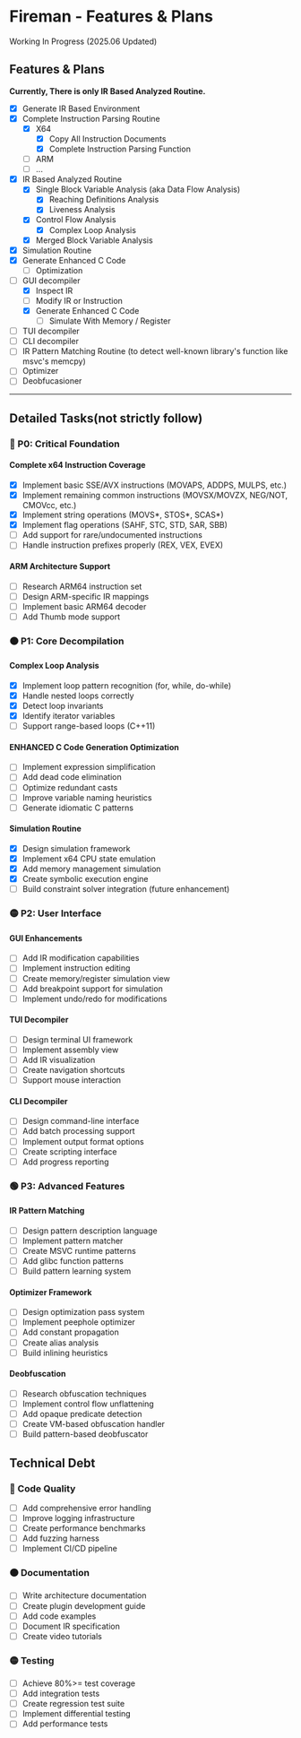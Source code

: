 # Fireman - Features & Plans

Working In Progress (2025.06 Updated)

## Features & Plans

**Currently, There is only IR Based Analyzed Routine.**

- [x] Generate IR Based Environment
- [X] Complete Instruction Parsing Routine
    - [X] X64
        - [X] Copy All Instruction Documents
        - [X] Complete Instruction Parsing Function
    - [ ] ARM
    - [ ] ...
- [X] IR Based Analyzed Routine
    - [X] Single Block Variable Analysis (aka Data Flow Analysis)
        - [X] Reaching Definitions Analysis
        - [X] Liveness Analysis
    - [X] Control Flow Analysis
        - [X] Complex Loop Analysis
    - [X] Merged Block Variable Analysis
- [X] Simulation Routine
- [X] Generate Enhanced C Code
    - [ ] Optimization
- [ ] GUI decompiler
    - [X] Inspect IR
    - [ ] Modify IR or Instruction
    - [X] Generate Enhanced C Code
        - [ ] Simulate With Memory / Register
- [ ] TUI decompiler
- [ ] CLI decompiler
- [ ] IR Pattern Matching Routine (to detect well-known library's function like msvc's memcpy)
- [ ] Optimizer
- [ ] Deobfucasioner

---

## Detailed Tasks(not strictly follow)
### 🔴 P0: Critical Foundation

#### Complete x64 Instruction Coverage

- [x] Implement basic SSE/AVX instructions (MOVAPS, ADDPS, MULPS, etc.)
- [x] Implement remaining common instructions (MOVSX/MOVZX, NEG/NOT, CMOVcc, etc.)
- [x] Implement string operations (MOVS*, STOS*, SCAS*)
- [x] Implement flag operations (SAHF, STC, STD, SAR, SBB)
- [ ] Add support for rare/undocumented instructions
- [ ] Handle instruction prefixes properly (REX, VEX, EVEX)

#### ARM Architecture Support
- [ ] Research ARM64 instruction set
- [ ] Design ARM-specific IR mappings
- [ ] Implement basic ARM64 decoder
- [ ] Add Thumb mode support

### 🟠 P1: Core Decompilation

#### Complex Loop Analysis
- [x] Implement loop pattern recognition (for, while, do-while)
- [x] Handle nested loops correctly
- [x] Detect loop invariants
- [x] Identify iterator variables
- [ ] Support range-based loops (C++11)

#### ENHANCED C Code Generation Optimization
- [ ] Implement expression simplification
- [ ] Add dead code elimination
- [ ] Optimize redundant casts
- [ ] Improve variable naming heuristics
- [ ] Generate idiomatic C patterns

#### Simulation Routine

- [X] Design simulation framework
- [X] Implement x64 CPU state emulation
- [X] Add memory management simulation
- [X] Create symbolic execution engine
- [ ] Build constraint solver integration (future enhancement)

### 🟡 P2: User Interface

#### GUI Enhancements
- [ ] Add IR modification capabilities
- [ ] Implement instruction editing
- [ ] Create memory/register simulation view
- [ ] Add breakpoint support for simulation
- [ ] Implement undo/redo for modifications

#### TUI Decompiler
- [ ] Design terminal UI framework
- [ ] Implement assembly view
- [ ] Add IR visualization
- [ ] Create navigation shortcuts
- [ ] Support mouse interaction

#### CLI Decompiler
- [ ] Design command-line interface
- [ ] Add batch processing support
- [ ] Implement output format options
- [ ] Create scripting interface
- [ ] Add progress reporting

### 🟢 P3: Advanced Features

#### IR Pattern Matching
- [ ] Design pattern description language
- [ ] Implement pattern matcher
- [ ] Create MSVC runtime patterns
- [ ] Add glibc function patterns
- [ ] Build pattern learning system

#### Optimizer Framework
- [ ] Design optimization pass system
- [ ] Implement peephole optimizer
- [ ] Add constant propagation
- [ ] Create alias analysis
- [ ] Build inlining heuristics

#### Deobfuscation
- [ ] Research obfuscation techniques
- [ ] Implement control flow unflattening
- [ ] Add opaque predicate detection
- [ ] Create VM-based obfuscation handler
- [ ] Build pattern-based deobfuscator

## Technical Debt

### 🔴 Code Quality
- [ ] Add comprehensive error handling
- [ ] Improve logging infrastructure
- [ ] Create performance benchmarks
- [ ] Add fuzzing harness
- [ ] Implement CI/CD pipeline

### 🟠 Documentation
- [ ] Write architecture documentation
- [ ] Create plugin development guide
- [ ] Add code examples
- [ ] Document IR specification
- [ ] Create video tutorials

### 🟡 Testing

- [ ] Achieve 80%>= test coverage
- [ ] Add integration tests
- [ ] Create regression test suite
- [ ] Implement differential testing
- [ ] Add performance tests
